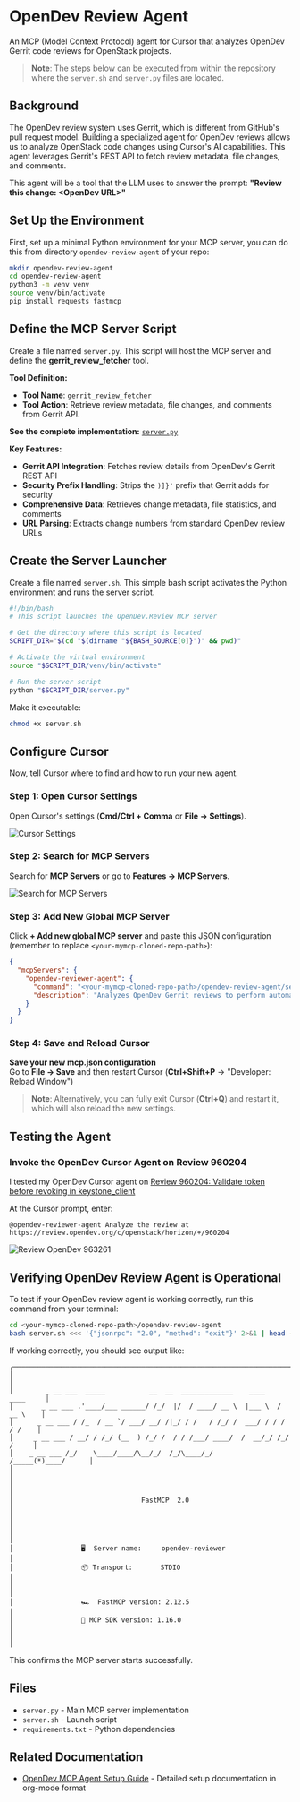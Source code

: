 # OpenDev Review Agent

An MCP (Model Context Protocol) agent for Cursor that analyzes OpenDev Gerrit code reviews for OpenStack projects.

> **Note**: The steps below can be executed from within the repository where the `server.sh` and `server.py` files are located.

## Background

The OpenDev review system uses Gerrit, which is different from GitHub's pull request model. Building a specialized agent for OpenDev reviews allows us to analyze OpenStack code changes using Cursor's AI capabilities. This agent leverages Gerrit's REST API to fetch review metadata, file changes, and comments.

This agent will be a tool that the LLM uses to answer the prompt: **"Review this change: &lt;OpenDev URL&gt;"**

## Set Up the Environment

First, set up a minimal Python environment for your MCP server, you can do this from directory `opendev-review-agent` of your repo:

```bash
mkdir opendev-review-agent
cd opendev-review-agent
python3 -m venv venv
source venv/bin/activate
pip install requests fastmcp
```

## Define the MCP Server Script

Create a file named `server.py`. This script will host the MCP server and define the **gerrit_review_fetcher** tool.

**Tool Definition:**
- **Tool Name**: `gerrit_review_fetcher`
- **Tool Action**: Retrieve review metadata, file changes, and comments from Gerrit API.

**See the complete implementation:** [`server.py`](server.py)

**Key Features:**
- **Gerrit API Integration**: Fetches review details from OpenDev's Gerrit REST API
- **Security Prefix Handling**: Strips the `)]}'` prefix that Gerrit adds for security
- **Comprehensive Data**: Retrieves change metadata, file statistics, and comments
- **URL Parsing**: Extracts change numbers from standard OpenDev review URLs

## Create the Server Launcher

Create a file named `server.sh`. This simple bash script activates the Python environment and runs the server script.

```bash
#!/bin/bash
# This script launches the OpenDev.Review MCP server

# Get the directory where this script is located
SCRIPT_DIR="$(cd "$(dirname "${BASH_SOURCE[0]}")" && pwd)"

# Activate the virtual environment
source "$SCRIPT_DIR/venv/bin/activate"

# Run the server script
python "$SCRIPT_DIR/server.py"
```

Make it executable:

```bash
chmod +x server.sh
```

## Configure Cursor

Now, tell Cursor where to find and how to run your new agent.

### Step 1: Open Cursor Settings

Open Cursor's settings (**Cmd/Ctrl + Comma** or **File -> Settings**).

![Cursor Settings](../images/howto_use_cursor_mcp_ageng_github_settings.png)

### Step 2: Search for MCP Servers

Search for **MCP Servers** or go to **Features -> MCP Servers**.

![Search for MCP Servers](../images/howto_use_cursor_mcp_ageng_github_search_for_mcp_servers.png)

### Step 3: Add New Global MCP Server

Click **+ Add new global MCP server** and paste this JSON configuration (remember to replace `<your-mymcp-cloned-repo-path>`):

```json
{
  "mcpServers": {
    "opendev-reviewer-agent": {
      "command": "<your-mymcp-cloned-repo-path>/opendev-review-agent/server.sh",
      "description": "Analyzes OpenDev Gerrit reviews to perform automated code review."
    }
  }
}
```

### Step 4: Save and Reload Cursor

**Save your new mcp.json configuration**  
Go to **File → Save** and then restart Cursor (**Ctrl+Shift+P** → "Developer: Reload Window")

> **Note**: Alternatively, you can fully exit Cursor (**Ctrl+Q**) and restart it, which will also reload the new settings.

## Testing the Agent

### Invoke the OpenDev Cursor Agent on Review 960204

I tested my OpenDev Cursor agent on [Review 960204: Validate token before revoking in keystone_client](https://review.opendev.org/c/openstack/horizon/+/960204)

At the Cursor prompt, enter:

```
@opendev-reviewer-agent Analyze the review at https://review.opendev.org/c/openstack/horizon/+/960204
```

![Review OpenDev 963261](../images/howto_use_cursor_mcp_ageng_github_add_new_global_mcp_server_review_opendev_960204.png)

## Verifying OpenDev Review Agent is Operational

To test if your OpenDev review agent is working correctly, run this command from your terminal:

```bash
cd <your-mymcp-cloned-repo-path>/opendev-review-agent
bash server.sh <<< '{"jsonrpc": "2.0", "method": "exit"}' 2>&1 | head -20
```

If working correctly, you should see output like:

```
╭────────────────────────────────────────────────────────────────────────────╮
│                                                                            │
│        _ __ ___  _____           __  __  _____________    ____    ____     │
│       _ __ ___ .'____/___ ______/ /_/  |/  / ____/ __ \  |___ \  / __ \    │
│      _ __ ___ / /_  / __ `/ ___/ __/ /|_/ / /   / /_/ /  ___/ / / / / /    │
│     _ __ ___ / __/ / /_/ (__  ) /_/ /  / / /___/ ____/  /  __/_/ /_/ /     │
│    _ __ ___ /_/    \____/____/\__/_/  /_/\____/_/      /_____(*)____/      │
│                                                                            │
│                                                                            │
│                                FastMCP  2.0                                │
│                                                                            │
│                                                                            │
│                 🖥️  Server name:     opendev-reviewer                      │
│                 📦 Transport:       STDIO                                  │
│                                                                            │
│                 🏎️  FastMCP version: 2.12.5                                │
│                 🤝 MCP SDK version: 1.16.0                                 │
│                                                                            │
```

This confirms the MCP server starts successfully.

## Files

- `server.py` - Main MCP server implementation
- `server.sh` - Launch script
- `requirements.txt` - Python dependencies

## Related Documentation

- [OpenDev MCP Agent Setup Guide](opendev-mcp-agent-setup.org) - Detailed setup documentation in org-mode format
